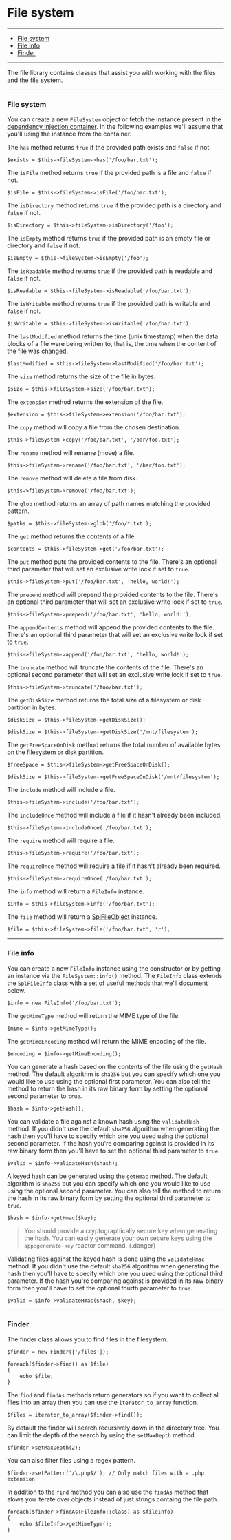 # File system

--------------------------------------------------------

* [File system](#file_system)
* [File info](#file_info)
* [Finder](#finder)

--------------------------------------------------------

The file library contains classes that assist you with working with the files and the file system.

--------------------------------------------------------

<a id="file_system"></a>

### File system

You can create a new `FileSystem` object or fetch the instance present in the [dependency injection container](:base_url:/docs/:version:/getting-started:dependency-injection). In the following examples we'll assume that you'll using the instance from the container.

The `has` method returns `true` if the provided path exists and `false` if not.

```
$exists = $this->fileSystem->has('/foo/bar.txt');
```

The `isFile` method returns `true` if the provided path is a file and `false` if not.

```
$isFile = $this->fileSystem->isFile('/foo/bar.txt');
```

The `isDirectory` method returns `true` if the provided path is a directory and `false` if not.

```
$isDirectory = $this->fileSystem->isDirectory('/foo');
```

The `isEmpty` method returns `true` if the provided path is an empty file or directory and `false` if not.

```
$isEmpty = $this->fileSystem->isEmpty('/foo');
```

The `isReadable` method returns `true` if the provided path is readable and `false` if not.

```
$isReadable = $this->fileSystem->isReadable('/foo/bar.txt');
```

The `isWritable` method returns `true` if the provided path is writable and `false` if not.

```
$isWritable = $this->fileSystem->isWritable('/foo/bar.txt');
```

The `lastModified` method returns the time (unix timestamp) when the data blocks of a file were being written to, that is, the time when the content of the file was changed.

```
$lastModified = $this->fileSystem->lastModified('/foo/bar.txt');
```

The `size` method returns the size of the file in bytes.

```
$size = $this->fileSystem->size('/foo/bar.txt');
```

The `extension` method returns the extension of the file.

```
$extension = $this->fileSystem->extension('/foo/bar.txt');
```

The `copy` method will copy a file from the chosen destination.

```
$this->fileSystem->copy('/foo/bar.txt', '/bar/foo.txt');
```

The `rename` method will rename (move) a file.

```
$this->fileSystem->rename('/foo/bar.txt', '/bar/foo.txt');
```

The `remove` method will delete a file from disk.

```
$this->fileSystem->remove('/foo/bar.txt');
```

The `glob` method returns an array of path names matching the provided pattern.

```
$paths = $this->fileSystem->glob('/foo/*.txt');
```

The `get` method returns the contents of a file.

```
$contents = $this->fileSystem->get('/foo/bar.txt');
```

The `put` method puts the provided contents to the file. There's an optional third parameter that will set an exclusive write lock if set to `true`.

```
$this->fileSystem->put('/foo/bar.txt', 'hello, world!');
```

The `prepend` method will prepend the provided contents to the file. There's an optional third parameter that will set an exclusive write lock if set to `true`.

```
$this->fileSystem->prepend('/foo/bar.txt', 'hello, world!');
```

The `appendContents` method will append the provided contents to the file. There's an optional third parameter that will set an exclusive write lock if set to `true`.

```
$this->fileSystem->append('/foo/bar.txt', 'hello, world!');
```

The `truncate` method will truncate the contents of the file. There's an optional second parameter that will set an exclusive write lock if set to `true`.

```
$this->fileSystem->truncate('/foo/bar.txt');
```

The `getDiskSize` method returns the total size of a filesystem or disk partition in bytes.

```
$diskSize = $this->fileSystem->getDiskSize();

$diskSize = $this->fileSystem->getDiskSize('/mnt/filesystem');
```

The `getFreeSpaceOnDisk` method returns the total number of available bytes on the filesystem or disk partition.

```
$freeSpace = $this->fileSystem->getFreeSpaceOnDisk();

$diskSize = $this->fileSystem->getFreeSpaceOnDisk('/mnt/filesystem');
```

The `include` method will include a file.

```
$this->fileSystem->include('/foo/bar.txt');
```

The `includeOnce` method will include a file if it hasn't already been included.

```
$this->fileSystem->includeOnce('/foo/bar.txt');
```

The `require` method will require a file.

```
$this->fileSystem->require('/foo/bar.txt');
```

The `requireOnce` method will require a file if it hasn't already been required.

```
$this->fileSystem->requireOnce('/foo/bar.txt');
```

The `info` method will return a `FileInfo` instance.

```
$info = $this->fileSystem->info('/foo/bar.txt');
```

The `file` method will return a [SplFileObject](https://php.net/manual/en/class.splfileobject.php) instance.

```
$file = $this->fileSystem->file('/foo/bar.txt', 'r');
```

--------------------------------------------------------

<a id="file_info"></a>

### File info

You can create a new `FileInfo` instance using the constructor or by getting an instance via the `FileSystem::info()` method. The `FileInfo` class extends the [`SplFileInfo`](https://php.net/manual/en/class.splfileinfo.php) class with a set of useful methods that we'll document below.

```
$info = new FileInfo('/foo/bar.txt');
```

The `getMimeType` method will return the MIME type of the file.

```
$mime = $info->getMimeType();
```

The `getMimeEncoding` method will return the MIME encoding of the file.

```
$encoding = $info->getMimeEncoding();
```

You can generate a hash based on the contents of the file using the `getHash` method. The default algorithm is `sha256` but you can specify which one you would like to use using the optional first parameter. You can also tell the method to return the hash in its raw binary form by setting the optional second parameter to `true`.

```
$hash = $info->getHash();
```

You can validate a file against a known hash using the `validateHash` method. If you didn't use the default `sha256` algorithm when generating the hash then you'll have to specify which one you used using the optional second parameter. If the hash you're comparing against is provided in its raw binary form then you'll have to set the  optional third parameter to `true`.

```
$valid = $info->validateHash($hash);
```
A keyed hash can be generated using the `getHmac` method. The default algorithm is `sha256` but you can specify which one you would like to use using the optional second parameter. You can also tell the method to return the hash in its raw binary form by setting the optional third parameter to `true`.

```
$hash = $info->getHmac($key);
```

> You should provide a cryptographically secure key when generating the hash. You can easily generate your own secure keys using the `app:generate-key` reactor command.
{.danger}

Validating files against the keyed hash is done using the `validateHmac` method. If you didn't use the default `sha256` algorithm when generating the hash then you'll have to specify which one you used using the optional third parameter. If the hash you're comparing against is provided in its raw binary form then you'll have to set the  optional fourth parameter to `true`.

```
$valid = $info->validateHmac($hash, $key);
```

--------------------------------------------------------

<a id="finder"></a>

### Finder

The finder class allows you to find files in the filesystem.

```
$finder = new Finder(['/files']);

foreach($finder->find() as $file)
{
    echo $file;
}
```

The `find` and `findAs` methods return generators so if you want to collect all files into an array then you can use the `iterator_to_array` function.

```
$files = iterator_to_array($finder->find());
```

By default the finder will search recursively down in the directory tree. You can limit the depth of the search by using the `setMaxDepth` method.

```
$finder->setMaxDepth(2);
```

You can also filter files using a regex pattern.

```
$finder->setPattern('/\.php$/'); // Only match files with a .php extension
```

In addition to the `find` method you can also use the `findAs` method that alows you iterate over objects instead of just strings containg the file path.

```
foreach($finder->findAs(FileInfo::class) as $fileInfo)
{
    echo $fileInfo->getMimeType();
}
```